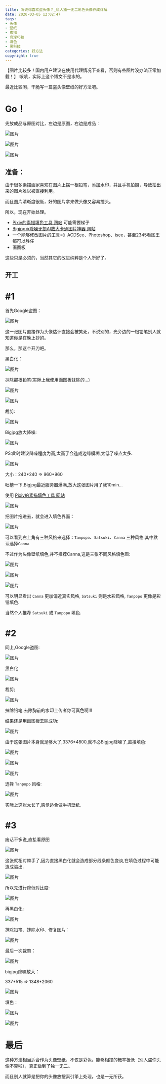 ```yaml
---
title: 听说你喜欢盗头像？_私人独一无二彩色头像养成详解
date: 2020-03-05 12:02:47
tags:
- 头像
- 壁纸
- 素描
- 奇淫巧技
- 填色
- 黑科技
categories: 好方法
copyright: true
---
```

【图片比较多！国内用户建议在使用代理情况下查看，否则有些图片没办法正常加载！】
咳咳，实际上这个博文不是水的。  

最近比较闲，干脆写一篇盗头像壁纸的好方法吧。


# Go！

先放成品与原图对比，左边是原图，右边是成品：


![图片](https://unpkg.zhimg.com/chenyfan-oss@1.0.0/pic/oura/C1.jpg)

![图片](https://unpkg.zhimg.com/chenyfan-oss@1.0.0/pic/oura/C2.jpg)

![图片](https://unpkg.zhimg.com/chenyfan-oss@1.0.0/pic/oura/C3.jpg)

## 准备：

由于很多素描画家喜欢在图片上摆一根铅笔，添加水印，并且手机拍摄，导致拍出来的图片难以被直接利用。

而且图片清晰度很低，好的图片拿来做头像又容易撞头。

所以，现在开始处理。

- [Pixiv的素描填色工具 网站](https://petalica-paint.pixiv.dev/index_en.html)  可能需要梯子
- [Bigjpg=>降噪无损AI放大卡通图片神器 网站](https://bigjpg.com)
- 一个能够修改图片的工具=》ACDSee、Photoshop、isee，甚至2345看图王都可以胜任
- 画图板

这些只是必须的，当然其它的改进纯粹是个人所好了。

## 开工

# #1

首先Google盗图：

![图片](https://unpkg.zhimg.com/chenyfan-oss@1.0.0/pic/oura/1.jpg "盗图")

这一张图片直接作为头像估计直接会被笑死，不说别的，光旁边的一根铅笔别人就知道你是在晚上抄的。

那么，那这个开刀吧。

黑白化：

![图片](https://unpkg.zhimg.com/chenyfan-oss@1.0.0/pic/oura/1_1.jpg "简单的黑白化")

抹除那根铅笔(实际上我使用画图板抹除的...)

![图片](https://unpkg.zhimg.com/chenyfan-oss@1.0.0/pic/oura/1_3.jpg "抹除")

![图片](https://unpkg.zhimg.com/chenyfan-oss@1.0.0/pic/oura/1_2.jpg "成品")

裁剪:

![图片](https://unpkg.zhimg.com/chenyfan-oss@1.0.0/pic/oura/1_4.jpg "头像大小")

Bigjpg放大降噪:

![图片](https://unpkg.zhimg.com/chenyfan-oss@1.0.0/pic/oura/1_5.jpg "降噪放大")

PS:此时建议降噪程度为高,太高了会造成边缘模糊,太低了噪点太多.

![图片](https://unpkg.zhimg.com/chenyfan-oss@1.0.0/pic/oura/1_6.jpg "放大完毕")

大小：240\*240 => 960\*960

吐槽一下,Bigjpg最近服务器爆满,放大这张图片用了我10min...

使用 [Pixiv的素描填色工具 网站](https://petalica-paint.pixiv.dev/index_en.html) 

![图片](https://unpkg.zhimg.com/chenyfan-oss@1.0.0/pic/oura/1_7.jpg "P站神器")

把图片拖进去，就会进入填色界面：

![图片](https://unpkg.zhimg.com/chenyfan-oss@1.0.0/pic/oura/1_11.jpg "P站神器")

可以看到右上角有三种风格来选择：`Tanpopo`、`Satsuki`、`Canna` 三种风格,其中默认选择`Canna`.

不过作为头像壁纸填色,并不推荐Canna,这是三张不同风格填色图:

![图片](https://unpkg.zhimg.com/chenyfan-oss@1.0.0/pic/oura/1_8.jpg "Canna")

![图片](https://unpkg.zhimg.com/chenyfan-oss@1.0.0/pic/oura/1_9.jpg "Satsuki")

![图片](https://unpkg.zhimg.com/chenyfan-oss@1.0.0/pic/oura/1_10.jpg "Tanpopo")

可以明显看出 `Canna` 更加偏近真实风格, `Satsuki` 则是水彩风格, `Tanpopo` 更像是彩铅填色.

当然个人推荐 `Satsuki` 或 `Tanpopo` 填色.

# #2

同上,Google盗图:

![图片](https://unpkg.zhimg.com/chenyfan-oss@1.0.0/pic/oura/2.jpg "盗图")

黑白化

![图片](https://unpkg.zhimg.com/chenyfan-oss@1.0.0/pic/oura/2_1.jpg "简单的黑白化")

裁剪;

![图片](https://unpkg.zhimg.com/chenyfan-oss@1.0.0/pic/oura/2_2.jpg "裁剪")

抹除铅笔,去除胸前的水印<span class="heimu" title="┗|｀O′|┛">上传者你可真色啊!!!</span>

结果还是用画图板去除成功:

![图片](https://unpkg.zhimg.com/chenyfan-oss@1.0.0/pic/oura/2_3.jpg "去除标识")

由于这张图片本身就足够大了,3376\*4800,就不必Bigjpg降噪了,直接填色:

![图片](https://unpkg.zhimg.com/chenyfan-oss@1.0.0/pic/oura/2_4.jpg "再次裁剪")

![图片](https://unpkg.zhimg.com/chenyfan-oss@1.0.0/pic/oura/2_5.jpg "填色")


![图片](https://unpkg.zhimg.com/chenyfan-oss@1.0.0/pic/oura/2_6.jpg "填色")

选择 `Tanpopo` 风格:

![图片](https://unpkg.zhimg.com/chenyfan-oss@1.0.0/pic/oura/2_7.jpg "Tanpopo")

实际上这张太长了,感觉适合做手机壁纸.

# #3

废话不多说,直接看原图

![图片](https://unpkg.zhimg.com/chenyfan-oss@1.0.0/pic/oura/3.jpg "原始图片")

这张就相对棘手了,因为直接黑白化就会造成部分线条颜色变淡,在填色过程中可能造成溢出.

![图片](https://unpkg.zhimg.com/chenyfan-oss@1.0.0/pic/oura/3_1.jpg "直接处理")

所以先进行降低对比度:

![图片](https://unpkg.zhimg.com/chenyfan-oss@1.0.0/pic/oura/3_4.jpg "降低对比度&裁剪")

再黑白化:

![图片](https://unpkg.zhimg.com/chenyfan-oss@1.0.0/pic/oura/3_5.jpg "黑白化")

抹除铅笔、抹除水印、修复图片：

![图片](https://unpkg.zhimg.com/chenyfan-oss@1.0.0/pic/oura/3_6.jpg "修正")

最后一次裁剪：

![图片](https://unpkg.zhimg.com/chenyfan-oss@1.0.0/pic/oura/3_7.jpg "裁剪")

bigjpg降噪放大：

337\*515 => 1348\*2060

![图片](https://unpkg.zhimg.com/chenyfan-oss@1.0.0/pic/oura/3_8.jpg "降噪、放大")

填色：

![图片](https://unpkg.zhimg.com/chenyfan-oss@1.0.0/pic/oura/3_9.jpg "Satsuki")

![图片](https://unpkg.zhimg.com/chenyfan-oss@1.0.0/pic/oura/3_10.jpg "Tanpopo")

# 最后

这种方法相当适合作为头像壁纸，不仅是彩色，能够相撞的概率极低（别人盗你头像不算啦），真正做到了独一无二。

而且别人就算是把你的头像放搜索引擎上处理，也是一无所获。

